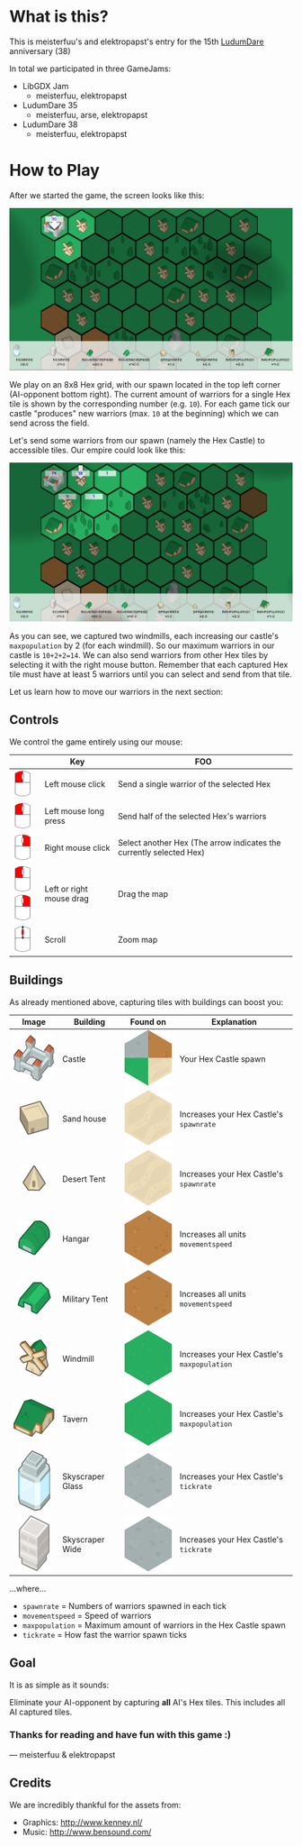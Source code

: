 # What is this?

This is meisterfuu's and elektropapst's entry for the 15th [LudumDare](https://ldjam.com/) anniversary (38)

In total we participated in three GameJams:
* LibGDX Jam
    - meisterfuu, elektropapst
* LudumDare 35
    - meisterfuu, arse, elektropapst
* LudumDare 38
    - meisterfuu, elektropapst

# How to Play

After we started the game, the screen looks like this:

![start][start]

We play on an 8x8 Hex grid, with our spawn located in the top left corner (AI-opponent bottom right).
The current amount of warriors for a single Hex tile is shown by the corresponding number (e.g. `10`).
For each game tick our castle "produces" new warriors (max. `10` at the beginning) which
we can send across the field.

Let's send some warriors from our spawn (namely the Hex Castle) to accessible tiles.
Our empire could look like this:

![steps][steps]

As you can see, we captured two windmills, each increasing our castle's `maxpopulation` by 2 (for each windmill).
So our maximum warriors in our castle is `10+2+2=14`. We can also send warriors from other
Hex tiles by selecting it with the right mouse button. Remember that each captured Hex tile
must have at least 5 warriors until you can select and send from that tile.

Let us learn how to move our warriors in the next section:

## Controls

We control the game entirely using our mouse:

 &nbsp;                             | Key                   | FOO                   |
------------------------------------|-----------------------|-----------------------|
![Left mouse click][leftclick]      | Left mouse click      | Send a single warrior of the selected Hex   |
![Left mouse click][leftclick]      | Left mouse long press | Send half of the selected Hex's warriors         |
![Right mouse click][rightclick]    | Right mouse click     | Select another Hex (The arrow indicates the currently selected Hex)          |
![Left mouse click][leftclick]![Right mouse click][rightclick]    | Left or right mouse drag     | Drag the map|
![Scroll][scroll]                   | Scroll | Zoom map        |


## Buildings

As already mentioned above, capturing tiles with buildings can boost you:

| Image                         | Building          | Found on              | Explanation                                   |
|:-----------------------------:|-------------------|-----------------------|-----------------------------------------------|
| ![Castle][castle]             | Castle            | ![Any][any]           |Your Hex Castle spawn                          |
| ![Sand house][beige]          | Sand house        | ![Sand][sand]         |Increases your Hex Castle's `spawnrate`        |
| ![Tent][tent]                 | Desert Tent       | ![Sand][sand]         |Increases your Hex Castle's `spawnrate`        |
| ![Hangar][hangar]             | Hangar            | ![Dirt][dirt]         |Increases all units `movementspeed`            |
| ![Military tent][militaryTent]| Military Tent     | ![Dirt][dirt]         |Increases all units `movementspeed`            |
| ![Windmill][windmill]         | Windmill          | ![Grass][grass]       |Increases your Hex Castle's `maxpopulation`    |
| ![Tavern][tavern]             | Tavern            | ![Grass][grass]       |Increases your Hex Castle's `maxpopulation`    |
| ![Skyscraper][skyscraper]     | Skyscraper Glass  | ![Stone][stone]       |Increases your Hex Castle's `tickrate`         |
| ![Skyscraper][skyscraperWide] | Skyscraper Wide   | ![Stone][stone]       |Increases your Hex Castle's `tickrate`         |

...where...

* `spawnrate` = Numbers of warriors spawned in each tick
* `movementspeed` = Speed of warriors
* `maxpopulation` = Maximum amount of warriors in the Hex Castle spawn
* `tickrate` = How fast the warrior spawn ticks

## Goal

It is as simple as it sounds:

Eliminate your AI-opponent by capturing **all** AI's Hex tiles.
This includes all AI captured tiles.

### Thanks for reading and have fun with this game :)
&mdash; meisterfuu & elektropapst

## Credits

We are incredibly thankful for the assets from:

* Graphics: http://www.kenney.nl/
* Music: http://www.bensound.com/

[beige]: beigeBuilding.png "Beige"
[castle]: castle_open.png "Castle"
[hangar]: hangar.png "Beige"
[skyscraper]: skyscraper_glass.png "Beige"
[windmill]: windmill_complete.png "Beige"

[tent]: indianTent_front.png "Tent"
[militaryTent]: militaryTent.png "Mililitary tent"
[skyscraperWide]: skyscraper_wide.png "Skyscraper Wide"
[tavern]: tavern.png "Tavern"

[leftclick]: leftsmall.png "Beige"
[rightclick]: right.png "Beige"
[scroll]: scroll.png "Beige"

[grass]: grass.png "grass"
[sand]: sand.png "sand"
[stone]: stone.png "stone"
[dirt]: dirt.png "dirt"
[any]: all.png "dirt"

[start]: start.png "Start"
[steps]: start2.png "Steps"